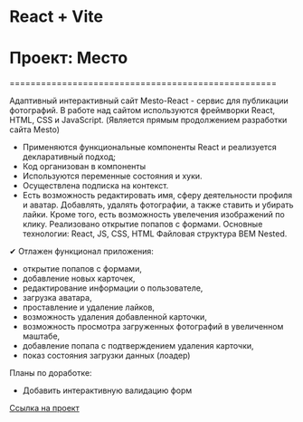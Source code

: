 # React + Vite

# Проект: Место

===================================================

Адаптивный интерактивный сайт Mesto-React - сервис для публикации фотографий. В работе над сайтом используются фреймворки React, HTML, CSS и JavaScript.
(Является прямым продолжением разработки сайта Mesto)

- Применяются функциональные компоненты React и реализуется декларативный подход;
- Код организован в компоненты
- Используются переменные состояния и хуки.
- Осуществлена подписка на контекст.
- Есть возможность редактировать имя, сферу деятельности профиля и аватар. Добавлять, удалять фотографии, а также ставить и убирать лайки. Кроме того, есть возможность увелечения изображений по клику. Реализовано открытие попапов с формами. Основные технологии: React, JS, CSS, HTML Файловая структура BEM Nested.

✔ Отлажен функционал приложения:

- открытие попапов с формами,
- добавление новых карточек,
- редактирование информации о пользователе,
- загрузка аватара,
- проставление и удаление лайков,
- возможность удаления добавленной карточки,
- возможность просмотра загруженных фотографий в увеличенном маштабе,
- добавление попапа с подтверждением удаления карточки,
- показ состояния загрузки данных (лоадер)

Планы по доработке:

- Добавить интерактивную валидацию форм

[Ссылка на проект](https://evgenyzaryanov.github.io/mesto/index.html)
